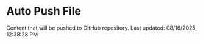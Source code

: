 # Auto Push File

Content that will be pushed to GitHub repository.
Last updated: 08/16/2025, 12:38:28 PM